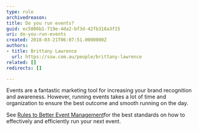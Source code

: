 ```yaml
---
type: rule
archivedreason: 
title: Do you run events?
guid: ec5886b1-719e-4da2-bf3d-42fb318a3f15
uri: do-you-run-events
created: 2018-03-21T06:07:51.0000000Z
authors:
- title: Brittany Lawrence
  url: https://ssw.com.au/people/brittany-lawrence
related: []
redirects: []

---
```


Events are a fantastic marketing tool for increasing your brand recognition and awareness. However, running events takes a lot of time and organization to ensure the best outcome and smooth running on the day. 




<!--endintro-->

See [Rules to Better Event Management](/Rules-to-Better-Event-Management)for the best standards on how to effectively and efficiently run your next event.
